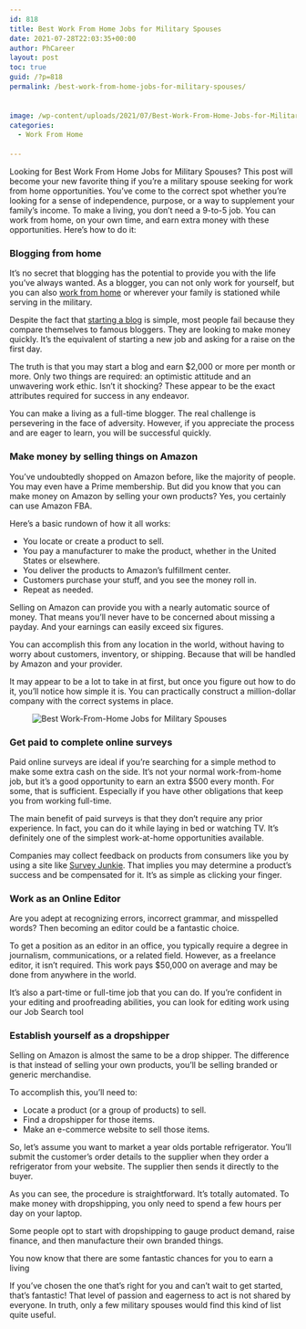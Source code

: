 ```yaml
---
id: 818
title: Best Work From Home Jobs for Military Spouses
date: 2021-07-28T22:03:35+00:00
author: PhCareer
layout: post
toc: true
guid: /?p=818
permalink: /best-work-from-home-jobs-for-military-spouses/


image: /wp-content/uploads/2021/07/Best-Work-From-Home-Jobs-for-Military-Spouses.jpg
categories:
  - Work From Home

---
```

Looking for Best Work From Home Jobs for Military Spouses? This post will become your new favorite thing if you&#8217;re a military spouse seeking for work from home opportunities. You&#8217;ve come to the correct spot whether you&#8217;re looking for a sense of independence, purpose, or a way to supplement your family&#8217;s income. To make a living, you don&#8217;t need a 9-to-5 job. You can work from home, on your own time, and earn extra money with these opportunities. Here&#8217;s how to do it:

### **Blogging from home**

It&#8217;s no secret that blogging has the potential to provide you with the life you&#8217;ve always wanted. As a blogger, you can not only work for yourself, but you can also [work from home](/category/work-from-home/) or wherever your family is stationed while serving in the military.

Despite the fact that [starting a blog](https://www.internetdailydeals.com/how-to-start-a-blog/) is simple, most people fail because they compare themselves to famous bloggers. They are looking to make money quickly. It&#8217;s the equivalent of starting a new job and asking for a raise on the first day.

The truth is that you may start a blog and earn $2,000 or more per month or more. Only two things are required: an optimistic attitude and an unwavering work ethic. Isn&#8217;t it shocking? These appear to be the exact attributes required for success in any endeavor.

You can make a living as a full-time blogger. The real challenge is persevering in the face of adversity. However, if you appreciate the process and are eager to learn, you will be successful quickly.

### **Make money by selling things on Amazon**

You&#8217;ve undoubtedly shopped on Amazon before, like the majority of people. You may even have a Prime membership. But did you know that you can make money on Amazon by selling your own products? Yes, you certainly can use Amazon FBA.

Here&#8217;s a basic rundown of how it all works:

  * You locate or create a product to sell.
  * You pay a manufacturer to make the product, whether in the United States or elsewhere.
  * You deliver the products to Amazon&#8217;s fulfillment center.
  * Customers purchase your stuff, and you see the money roll in.
  * Repeat as needed.

Selling on Amazon can provide you with a nearly automatic source of money. That means you&#8217;ll never have to be concerned about missing a payday. And your earnings can easily exceed six figures.

You can accomplish this from any location in the world, without having to worry about customers, inventory, or shipping. Because that will be handled by Amazon and your provider.

It may appear to be a lot to take in at first, but once you figure out how to do it, you&#8217;ll notice how simple it is. You can practically construct a million-dollar company with the correct systems in place.


<figure class="wp-block-image size-large">

<img loading="lazy" width="1024" height="512" src="/wp-content/uploads/2021/07/Best-Work-From-Home-Jobs-for-Military-Spouses-1024x512.png" alt="Best Work-From-Home Jobs for Military Spouses" class="wp-image-819" srcset="/wp-content/uploads/2021/07/Best-Work-From-Home-Jobs-for-Military-Spouses-1024x512.png 1024w, /wp-content/uploads/2021/07/Best-Work-From-Home-Jobs-for-Military-Spouses-300x150.png 300w, /wp-content/uploads/2021/07/Best-Work-From-Home-Jobs-for-Military-Spouses-768x384.png 768w, /wp-content/uploads/2021/07/Best-Work-From-Home-Jobs-for-Military-Spouses-1536x768.png 1536w, /wp-content/uploads/2021/07/Best-Work-From-Home-Jobs-for-Military-Spouses.png 1600w" sizes="(max-width: 1024px) 100vw, 1024px" /> </figure> 

### **Get paid to complete online surveys**

Paid online surveys are ideal if you&#8217;re searching for a simple method to make some extra cash on the side. It&#8217;s not your normal work-from-home job, but it&#8217;s a good opportunity to earn an extra $500 every month. For some, that is sufficient. Especially if you have other obligations that keep you from working full-time.

The main benefit of paid surveys is that they don&#8217;t require any prior experience. In fact, you can do it while laying in bed or watching TV. It&#8217;s definitely one of the simplest work-at-home opportunities available.

Companies may collect feedback on products from consumers like you by using a site like [Survey Junkie](https://www.surveyjunkie.com/). That implies you may determine a product&#8217;s success and be compensated for it. It&#8217;s as simple as clicking your finger.

### **Work as an Online Editor**

Are you adept at recognizing errors, incorrect grammar, and misspelled words? Then becoming an editor could be a fantastic choice.

To get a position as an editor in an office, you typically require a degree in journalism, communications, or a related field. However, as a freelance editor, it isn&#8217;t required. This work pays $50,000 on average and may be done from anywhere in the world.

It&#8217;s also a part-time or full-time job that you can do. If you&#8217;re confident in your editing and proofreading abilities, you can look for editing work using our Job Search tool


### **Establish yourself as a dropshipper**

Selling on Amazon is almost the same to be a drop shipper. The difference is that instead of selling your own products, you&#8217;ll be selling branded or generic merchandise.

To accomplish this, you&#8217;ll need to:

  * Locate a product (or a group of products) to sell.
  * Find a dropshipper for those items.
  * Make an e-commerce website to sell those items.

So, let&#8217;s assume you want to market a year olds portable refrigerator. You&#8217;ll submit the customer&#8217;s order details to the supplier when they order a refrigerator from your website. The supplier then sends it directly to the buyer.

As you can see, the procedure is straightforward. It&#8217;s totally automated. To make money with dropshipping, you only need to spend a few hours per day on your laptop.

Some people opt to start with dropshipping to gauge product demand, raise finance, and then manufacture their own branded things.



You now know that there are some fantastic chances for you to earn a living&nbsp;

If you&#8217;ve chosen the one that&#8217;s right for you and can&#8217;t wait to get started, that&#8217;s fantastic! That level of passion and eagerness to act is not shared by everyone. In truth, only a few military spouses would find this kind of list quite useful.
